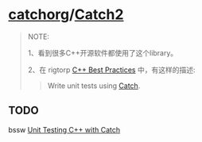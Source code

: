# [catchorg](https://github.com/catchorg)/**[Catch2](https://github.com/catchorg/Catch2)**

> NOTE: 
>
> 1、看到很多C++开源软件都使用了这个library。
>
> 2、在 rigtorp [C++ Best Practices](https://rigtorp.se/cpp-best-practices/) 中，有这样的描述:
>
> > Write unit tests using [Catch](https://github.com/catchorg/Catch2).





## TODO

bssw [Unit Testing C++ with Catch](https://bssw.io/items/unit-testing-c-with-catch)